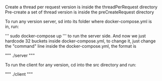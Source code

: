 Create a thread per request version is inside the threadPerRequest directory
Pre-create a set of thread version is inside the preCreateRequest directory

To run any version server, sd into its folder where docker-compose.yml is in, run:

'''
sudo docker-compose up
'''
to run the server side. And now we just hardcode 32 buckets inside docker-compose.yml, to change it, just change the "command"
line inside the docker-compose.yml, the format is 

"""
./server <bucket number>
"""

To run the client for any version, cd into the src directory and run:

"""
./client <bucket number>
"""
